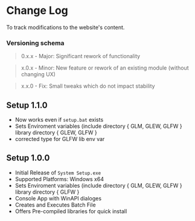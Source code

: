 # Change Log 
To track modifications to the website's content.

### Versioning schema
> 0.x.x - Major: Significant rework of functionality

> x.0.x - Minor: New feature or rework of an existing module (without changing UX)

> x.x.0 - Fix:   Small tweaks which do not impact stability

## Setup 1.1.0
- Now works even if `setup.bat` exists
- Sets Enviroment variables (include directory { GLM, GLEW, GLFW } library directory { GLEW, GLFW }
- corrected type for GLFW lib env var

## Setup 1.0.0
- Initial Release of `System Setup.exe`
- Supported Platforms: Windows x64
- Sets Enviroment variables (include directory { GLM, GLEW, GLFW } library directory { GLFW }
- Console App with WinAPI dialoges
- Creates and Executes Batch File
- Offers Pre-compiled libraries for quick install
